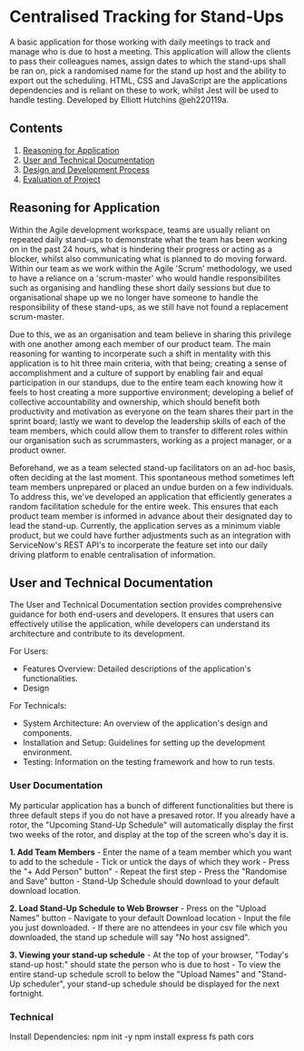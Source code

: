 # Centralised Tracking for Stand-Ups
A basic application for those working with daily meetings to track and manage who is due to host a meeting. This application will allow the clients to pass their colleagues names, assign dates to which the stand-ups shall be ran on, pick a randomised name for the stand up host and the ability to export out the scheduling. HTML, CSS and JavaScript are the applications dependencies and is reliant on these to work, whilst Jest will be used to handle testing. Developed by Elliott Hutchins @eh220119a.
## Contents
1. [Reasoning for Application](#reasoning-for-application)
2. [User and Technical Documentation](#user-and-Technical-documentation)
3. [Design and Development Process](#development-and-design-process)
4. [Evaluation of Project](#evaluation-of-project)
## Reasoning for Application
Within the Agile development workspace, teams are usually reliant on repeated daily stand-ups to demonstrate what the team has been working on in the past 24 hours, what is hindering their progress or acting as a blocker, whilst also communicating what is planned to do moving forward. Within our team as we work within the Agile 'Scrum' methodology, we used to have a reliance on a 'scrum-master' who would handle
responsibilites such as organising and handling these short daily sessions but due to organisational shape up we no longer have someone to handle the responsibility of these stand-ups, as we still have not found a replacement scrum-master. 

Due to this, we as an organisation and team believe in sharing this privilege with one another among each member of our product team. The main reasoning for wanting to incorperate such a shift in mentality with this application is to hit three main criteria, with that being; creating a sense of accomplishment and a culture of support by enabling fair and equal participation in our standups, due to the entire team each knowing how it feels to host creating a more supportive environment; developing a belief of collective accountability and ownership, which should benefit both productivity and motivation as everyone on the team shares their part in the sprint board; lastly we want to develop the leadership skills of each of the team members, which could allow them to transfer to different roles within our organisation such as scrummasters, working as a project manager, or a product owner.

Beforehand, we as a team selected stand-up facilitators on an ad-hoc basis, often deciding at the last moment. This spontaneous method sometimes left team members unprepared or placed an undue burden on a few individuals. To address this, we've developed an application that efficiently generates a random facilitation schedule for the entire week. This ensures that each product team member is informed in advance about their designated day to lead the stand-up. Currently, the application serves as a minimum viable product, but we could have further adjustments such as an integration with ServiceNow's REST API's to incorperate the feature set into our daily driving platform to enable centralisation of information.
## User and Technical Documentation 
The User and Technical Documentation section provides comprehensive guidance for both end-users and developers. It ensures that users can effectively utilise the application, while developers can understand its architecture and contribute to its development.

For Users:
*   Features Overview: Detailed descriptions of the application's functionalities.
*   Design

For Technicals:
* System Architecture: An overview of the application's design and components.
* Installation and Setup: Guidelines for setting up the development environment.
* Testing: Information on the testing framework and how to run tests.
### User Documentation
My particular application has a bunch of different functionalities but there is three default steps if you do not have a presaved rotor. If you already have a rotor, the "Upcoming Stand-Up Schedule" will automatically display the first two weeks of the rotor, and display at the top of the screen who's day it is.

**1. Add Team Members**
    - Enter the name of a team member which you want to add to the schedule
    - Tick or untick the days of which they work
    - Press the "+ Add Person" button"
    - Repeat the first step
    - Press the "Randomise and Save" button
    - Stand-Up Schedule should download to your default download location.

**2. Load Stand-Up Schedule to Web Browser**
    - Press on the "Upload Names" button
    - Navigate to your default Download location
    - Input the file you just downloaded.
    - If there are no attendees in your csv file which you downloaded, the stand up schedule will say "No host assigned".

**3. Viewing your stand-up schedule**
    - At the top of your browser, "Today's stand-up host:" should state the person who is due to host
    - To view the entire stand-up schedule scroll to below the "Upload Names" and "Stand-Up scheduler", your stand-up schedule should be displayed for the next fortnight.
    
### Technical
Install Dependencies:
npm init -y
npm install express fs path cors
